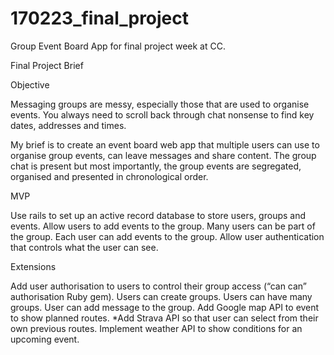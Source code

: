 # 170223_final_project
Group Event Board App for final project week at CC. 


Final Project Brief


Objective

Messaging groups are messy, especially those that are used to organise events. You always need to scroll back through chat nonsense to find key dates, addresses and times. 

My brief is to create an event board web app that multiple users can use to organise group events, can leave messages and share content. The group chat is present but most importantly, the group events are segregated, organised and presented in chronological order.


MVP

Use rails to set up an active record database to store users, groups and events.
Allow users to add events to the group.
Many users can be part of the group.
Each user can add events to the group.
Allow user authentication that controls what the user can see.


Extensions

Add user authorisation to users to control their group access (“can can” authorisation Ruby gem).
Users can create groups.
Users can have many groups.
User can add message to the group.
Add Google map API to event to show planned routes.
*Add Strava API so that user can select from their own previous routes.
Implement weather API to show conditions for an upcoming event.

